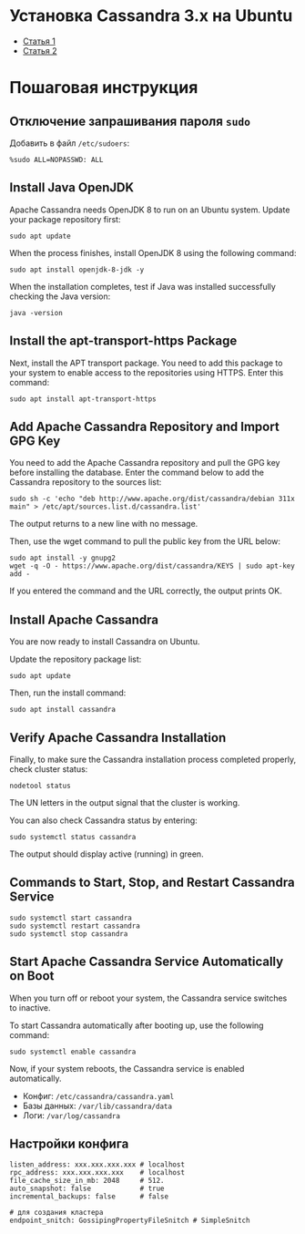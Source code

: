 Установка Cassandra 3.x на Ubuntu
=================================

- [Статья 1](http://wiki.apache.org/cassandra/DebianPackaging)
- [Статья 2](https://phoenixnap.com/kb/install-cassandra-on-ubuntu)


Пошаговая инструкция
====================

Отключение запрашивания пароля `sudo`
-------------------------------------

Добавить в файл `/etc/sudoers`:

    %sudo ALL=NOPASSWD: ALL

Install Java OpenJDK
--------------------
Apache Cassandra needs OpenJDK 8 to run on an Ubuntu system. 
Update your package repository first:

    sudo apt update

When the process finishes, install OpenJDK 8 using the following command:

    sudo apt install openjdk-8-jdk -y

When the installation completes, test if Java was installed successfully checking the Java version:

    java -version



Install the apt-transport-https Package
---------------------------------------
Next, install the APT transport package. You need to add this package to your system to enable access to the repositories using HTTPS.
Enter this command:

    sudo apt install apt-transport-https

Add Apache Cassandra Repository and Import GPG Key
--------------------------------------------------
You need to add the Apache Cassandra repository and pull the GPG key before installing the database.
Enter the command below to add the Cassandra repository to the sources list:

    sudo sh -c 'echo "deb http://www.apache.org/dist/cassandra/debian 311x main" > /etc/apt/sources.list.d/cassandra.list'

The output returns to a new line with no message.

Then, use the wget command to pull the public key from the URL below:

    sudo apt install -y gnupg2
    wget -q -O - https://www.apache.org/dist/cassandra/KEYS | sudo apt-key add -

If you entered the command and the URL correctly, the output prints OK.



Install Apache Cassandra
------------------------
You are now ready to install Cassandra on Ubuntu.

Update the repository package list:

    sudo apt update

Then, run the install command:

    sudo apt install cassandra



Verify Apache Cassandra Installation
------------------------------------
Finally, to make sure the Cassandra installation process completed properly, check cluster status:

    nodetool status

The UN letters in the output signal that the cluster is working.

You can also check Cassandra status by entering:

    sudo systemctl status cassandra

The output should display active (running) in green.



Commands to Start, Stop, and Restart Cassandra Service
------------------------------------------------------
    
    sudo systemctl start cassandra
    sudo systemctl restart cassandra
    sudo systemctl stop cassandra



Start Apache Cassandra Service Automatically on Boot
----------------------------------------------------
When you turn off or reboot your system, the Cassandra service switches to inactive.

To start Cassandra automatically after booting up, use the following command:

    sudo systemctl enable cassandra

Now, if your system reboots, the Cassandra service is enabled automatically.


- Конфиг: `/etc/cassandra/cassandra.yaml`
- Базы данных: `/var/lib/cassandra/data`
- Логи: `/var/log/cassandra`



Настройки конфига
-----------------

    listen_address: xxx.xxx.xxx.xxx # localhost
    rpc_address: xxx.xxx.xxx.xxx    # localhost
    file_cache_size_in_mb: 2048     # 512.
    auto_snapshot: false            # true 
    incremental_backups: false      # false

    # для создания кластера
    endpoint_snitch: GossipingPropertyFileSnitch # SimpleSnitch
